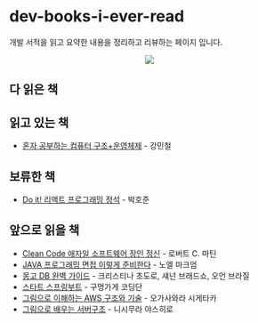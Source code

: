 


  # dev-books-i-ever-read

  개발 서적을 읽고 요약한 내용을 정리하고 리뷰하는 페이지 입니다.
  
<p align="center">
  <img src="https://github.com/al1kite/Dev-Books-wiki/assets/102217402/301fc062-5fe7-4ebe-9f38-f448b93e7927">
</p>

## 다 읽은 책

## 읽고 있는 책
- [혼자 공부하는 컴퓨터 구조+운영체제](https://product.kyobobook.co.kr/detail/S000061584886) - 강민철

## 보류한 책
- [Do it! 리액트 프로그래밍 정석](https://product.kyobobook.co.kr/detail/S000001817959) - 박호준

## 앞으로 읽을 책
- [Clean Code 애자일 소프트웨어 장인 정신](https://product.kyobobook.co.kr/detail/S000001032980) - 로버트 C. 마틴
- [JAVA 프로그래밍 면접 이렇게 준비한다](https://product.kyobobook.co.kr/detail/S000001057573) - 노엘 마크엄
- [몽고 DB 완벽 가이드](https://www.yes24.com/Product/Goods/97980005) - 크리스티나 초도로, 섀넌 브래드쇼, 오언 브라질
- [스타트 스프링부트](https://product.kyobobook.co.kr/detail/S000001962875) - 구멍가게 코딩단
- [그림으로 이해하는 AWS 구조와 기술](https://product.kyobobook.co.kr/detail/S000001834627) - 오가사와라 시게타카
- [그림으로 배우는 서버구조](https://product.kyobobook.co.kr/detail/S000000555537) - 니시무라 야스히로


